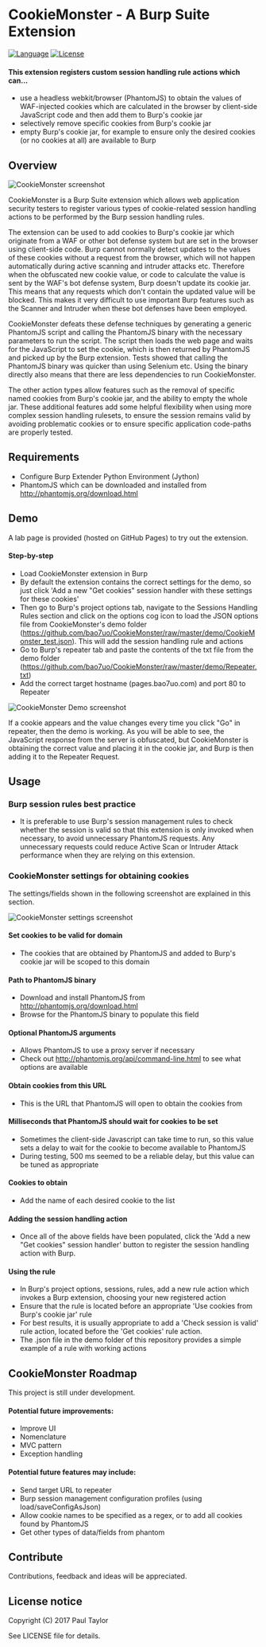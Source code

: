 # CookieMonster - A Burp Suite Extension
[![Language](https://img.shields.io/badge/Lang-Python-blue.svg)](https://www.python.org)
[![License](https://img.shields.io/badge/License-Apache%202.0-red.svg)](https://opensource.org/licenses/Apache-2.0)

#### This extension registers custom session handling rule actions which can...
- use a headless webkit/browser (PhantomJS) to obtain the values of WAF-injected cookies which are calculated in the browser by client-side JavaScript code and then add them to Burp's cookie jar
- selectively remove specific cookies from Burp's cookie jar
- empty Burp's cookie jar, for example to ensure only the desired cookies (or no cookies at all) are available to Burp

## Overview

![CookieMonster screenshot](https://github.com/bao7uo/CookieMonster/raw/master/images/title_screenshot.png)

CookieMonster is a Burp Suite extension which allows web application security testers to register various types of cookie-related session handling actions to be performed by the Burp session handling rules.

The extension can be used to add cookies to Burp's cookie jar which originate from a WAF or other bot defense system but are set in the browser using client-side code. Burp cannot normally detect updates to the values of these cookies without a request from the browser, which will not happen automatically during active scanning and intruder attacks etc. Therefore when the obfuscated new cookie value, or code to calculate the value is sent by the WAF's bot defense system, Burp doesn't update its cookie jar. This means that any requests which don't contain the updated value will be blocked. This makes it very difficult to use important Burp features such as the Scanner and Intruder when these bot defenses have been employed.

CookieMonster defeats these defense techniques by generating a generic PhantomJS script and calling the PhantomJS binary with the necessary parameters to run the script. The script then loads the web page and waits for the JavaScript to set the cookie, which is then returned by PhantomJS and picked up by the Burp extension. Tests showed that calling the PhantomJS binary was quicker than using Selenium etc. Using the binary directly also means that there are less dependencies to run CookieMonster.

The other action types allow features such as the removal of specific named cookies from Burp's cookie jar, and the ability to empty the whole jar. These additional features add some helpful flexibility when using more complex session handling rulesets, to ensure the session remains valid by avoiding problematic cookies or to ensure specific application code-paths are properly tested.

## Requirements

- Configure Burp Extender Python Environment (Jython)
- PhantomJS which can be downloaded and installed from http://phantomjs.org/download.html

## Demo

A lab page is provided (hosted on GitHub Pages) to try out the extension.

#### Step-by-step

- Load CookieMonster extension in Burp
- By default the extension contains the correct settings for the demo, so just click 'Add a new "Get cookies" session handler with these settings for these cookies'
- Then go to Burp's project options tab, navigate to the Sessions Handling Rules section and click on the options cog icon to load the JSON options file from CookieMonster's demo folder (https://github.com/bao7uo/CookieMonster/raw/master/demo/CookieMonster_test.json). This will add the session handling rule and actions
- Go to Burp's repeater tab and paste the contents of the txt file from the demo folder (https://github.com/bao7uo/CookieMonster/raw/master/demo/Repeater.txt)
- Add the correct target hostname (pages.bao7uo.com) and port 80 to Repeater

![CookieMonster Demo screenshot](https://github.com/bao7uo/CookieMonster/raw/master/images/demo_screenshot.png)

If a cookie appears and the value changes every time you click "Go" in repeater, then the demo is working. As you will be able to see, the JavaScript response from the server is obfuscated, but CookieMonster is obtaining the correct value and placing it in the cookie jar, and Burp is then adding it to the Repeater Request.

## Usage

### Burp session rules best practice

- It is preferable to use Burp's session management rules to check whether the session is valid so that this extension is only invoked when necessary, to avoid unnecessary PhantomJS requests. Any unnecessary requests could reduce Active Scan or Intruder Attack performance when they are relying on this extension.

### CookieMonster settings for obtaining cookies

The settings/fields shown in the following screenshot are explained in this section.

![CookieMonster settings screenshot](https://github.com/bao7uo/CookieMonster/raw/master/images/settings_screenshot.png)

#### Set cookies to be valid for domain

- The cookies that are obtained by PhantomJS and added to Burp's cookie jar will be scoped to this domain

#### Path to PhantomJS binary

- Download and install PhantomJS from http://phantomjs.org/download.html
- Browse for the PhantomJS binary to populate this field

#### Optional PhantomJS arguments

- Allows PhantomJS to use a proxy server if necessary
- Check out http://phantomjs.org/api/command-line.html to see what options are available

#### Obtain cookies from this URL

- This is the URL that PhantomJS will open to obtain the cookies from

#### Milliseconds that PhantomJS should wait for cookies to be set

- Sometimes the client-side Javascript can take time to run, so this value sets a delay to wait for the cookie to become available to PhantomJS
- During testing, 500 ms seemed to be a reliable delay, but this value can be tuned as appropriate

#### Cookies to obtain

- Add the name of each desired cookie to the list

#### Adding the session handling action

- Once all of the above fields have been populated, click the 'Add a new "Get cookies" session handler' button to register the session handling action with Burp.

#### Using the rule

- In Burp's project options, sessions, rules, add a new rule action which invokes a Burp extension, choosing your new registered action
- Ensure that the rule is located before an appropriate 'Use cookies from Burp's cookie jar' rule
- For best results, it is usually appropriate to add a 'Check session is valid' rule action, located before the 'Get cookies' rule action.
- The .json file in the demo folder of this repository provides a simple example of a rule with working actions

## CookieMonster Roadmap

This project is still under development.

#### Potential future improvements:
- Improve UI
- Nomenclature
- MVC pattern
- Exception handling

#### Potential future features may include:
- Send target URL to repeater
- Burp session management configuration profiles (using load/saveConfigAsJson)
- Allow cookie names to be specified as a regex, or to add all cookies found by PhantomJS
- Get other types of data/fields from phantom

## Contribute
Contributions, feedback and ideas will be appreciated.

## License notice

Copyright (C) 2017 Paul Taylor

See LICENSE file for details.
